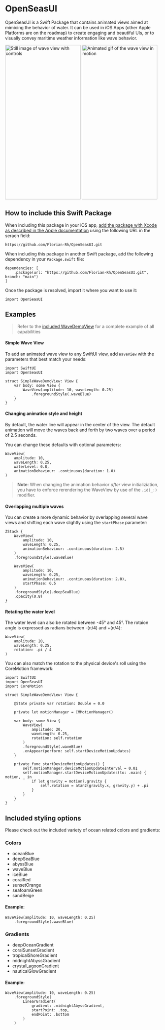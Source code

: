 #  OpenSeasUI

OpenSeasUI is a Swift Package that contains animated views aimed at mimicing the behavior of water. It can be used in iOS Apps (other Apple Platforms are on the roadmap) to create engaging and beautiful UIs, or to visually convey maritime weather information like wave behavior.

<p>
<img height="500" width="245" alt="Still image of wave view with controls" src="https://github.com/user-attachments/assets/34923961-9a59-4b33-8505-c829b13b7692" />

<img height="500" width="245" alt="Animated gif of the wave view in motion" src="https://github.com/user-attachments/assets/90c01102-267d-41f9-8ca3-2f831d6f8aa3" />    
</p>



## How to include this Swift Package

When including this package in your iOS app, [add the package with Xcode as described in the Apple documentation](https://developer.apple.com/documentation/xcode/adding-package-dependencies-to-your-app) using the following URL in the serach field:
````
https://github.com/Florian-Rh/OpenSeasUI.git
````

When including this package in another Swift package, add the following dependency in your `Package.swift` file:

```
dependencies: [
    .package(url: "https://github.com/Florian-Rh/OpenSeasUI.git", branch: "main")
]
```

Once the package is resolved, import it where you want to use it:

```
import OpenSeasUI
```

## Examples

> Refer to the [included WaveDemoView](./Sources/OpenSeasUI/Demo/WaveDemoView.swift) for a complete example of all capabilities

#### Simple Wave View
To add an animated wave view to any SwiftUI view, add `WaveView` with the parameters that best match your needs:

```
import SwiftUI
import OpenSeasUI

struct SimpleWaveDemoView: View {
    var body: some View {
        WaveView(amplitude: 10, waveLength: 0.25)
            .foregroundStyle(.waveBlue)
    }
}
```

#### Changing animation style and height
By default, the water line will appear in the center of the view. The default animation will move the waves back and forth by two waves over a period of 2.5 seconds.

You can change these defaults with optional parameters:

```
WaveView(
    amplitude: 10, 
    waveLength: 0.25, 
    waterLevel: 0.8, 
    animationBehaviour: .continuous(duration: 1.0)
)
```

> **Note**: When changing the animation behavior *after* view initializiation, you have to enforce rerendering the WaveView by use of the `.id(_:)` modifier.

#### Overlapping multiple waves

You can create a more dynamic behavior by overlapping several wave views and shifting each wave slightly using the `startPhase` parameter:

```
ZStack {
    WaveView(
        amplitude: 10,
        waveLength: 0.25,
        animationBehaviour: .continuous(duration: 2.5)
    )
    .foregroundStyle(.waveBlue)

    WaveView(
        amplitude: 10,
        waveLength: 0.25,
        animationBehaviour: .continuous(duration: 2.0),
        startPhase: 0.5
    )
    .foregroundStyle(.deepSeaBlue)
    .opacity(0.8)
}
```

#### Rotating the water level
The water level can also be rotated between -45° and 45°. The rotaion angle is expressed as radians between -(π/4) and +(π/4):

```
WaveView(
    amplitude: 20, 
    waveLength: 0.25, 
    rotation: .pi / 4
)
```

You can also match the rotation to the physical device's roll using the CoreMotion framework:

```
import SwiftUI
import OpenSeasUI
import CoreMotion

struct SimpleWaveDemoView: View {

    @State private var rotation: Double = 0.0

    private let motionManager = CMMotionManager()

    var body: some View {
        WaveView(
            amplitude: 20, 
            waveLength: 0.25, 
            rotation: self.rotation
        )
        .foregroundStyle(.waveBlue)
        .onAppear(perform: self.startDeviceMotionUpdates)
    }

    private func startDeviceMotionUpdates() {
        self.motionManager.deviceMotionUpdateInterval = 0.01
        self.motionManager.startDeviceMotionUpdates(to: .main) { motion, _ in
            if let gravity = motion?.gravity {
                self.rotation = atan2(gravity.x, gravity.y) + .pi
            }
        }
    }
}
```

## Included styling options
Please check out the included variety of ocean related colors and gradients:

### Colors
- oceanBlue
- deepSeaBlue
- abyssBlue
- waveBlue
- iceBlue
- coralRed
- sunsetOrange
- seafoamGreen
- sandBeige
#### Example:
```
WaveView(amplitude: 10, waveLength: 0.25)
    .foregroundStyle(.waveBlue)
```

### Gradients
- deepOceanGradient
- coralSunsetGradient
- tropicalShoreGradient
- midnightAbyssGradient
- crystalLagoonGradient
- nauticalGlowGradient

#### Example:
```
WaveView(amplitude: 10, waveLength: 0.25)
    .foregroundStyle(
        LinearGradient(
            gradient: .midnightAbyssGradient, 
            startPoint: .top, 
            endPoint: .bottom
        )
    )
```



